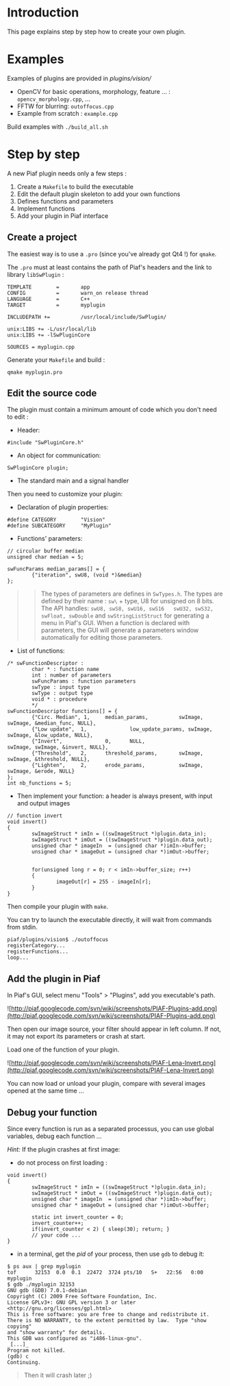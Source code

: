 # Introduction #

This page explains step by step how to create your own plugin.

# Examples #

Examples of plugins are provided in _plugins/vision/_
  * OpenCV for basic operations, morphology, feature ... : `opencv_morphology.cpp`, ...
  * FFTW for blurring: `outoffocus.cpp`
  * Example from scratch : `example.cpp`

Build examples with `./build_all.sh`

# Step by step #

A new Piaf plugin needs only a few steps :
  1. Create a `Makefile` to build the executable
  1. Edit the default plugin skeleton to add your own functions
  1. Defines functions and parameters
  1. Implement functions
  1. Add your plugin in Piaf interface

## Create a project ##

The easiest way is to use a `.pro` (since you've already got Qt4 !) for `qmake`.

The `.pro` must at least contains the path of Piaf's headers and the link to library `libSwPlugin` :
```
TEMPLATE        =       app
CONFIG          =       warn_on release thread
LANGUAGE        =       C++
TARGET          =       myplugin

INCLUDEPATH +=          /usr/local/include/SwPlugin/

unix:LIBS += -L/usr/local/lib 
unix:LIBS += -lSwPluginCore

SOURCES = myplugin.cpp
```

Generate your `Makefile` and build :
```
qmake myplugin.pro
```

## Edit the source code ##

The plugin must contain a minimum amount of code which you don't need to edit :
  * Header:
```
#include "SwPluginCore.h"
```

  * An object for communication:
```
SwPluginCore plugin;
```
  * The standard main and a signal handler

Then you need to customize your plugin:
  * Declaration of plugin properties:
```
#define CATEGORY        "Vision"
#define SUBCATEGORY     "MyPlugin"
```

  * Functions' parameters:
```
// circular buffer median
unsigned char median = 5;

swFuncParams median_params[] = {
        {"iteration", swU8, (void *)&median}
};
```
> > The types of parameters are defines in `SwTypes.h`. The types are defined by their name : `sw\` + type, U8 for unsigned on 8 bits. The API handles: `swU8, swS8, swU16, swS16	swU32, swS32, swFloat, swDouble` and `swStringListStruct` for generating a menu in Piaf's GUI.
> > When a function is declared with parameters, the GUI will generate a parameters window automatically for editing those parameters.

  * List of functions:
```
/* swFunctionDescriptor : 
        char * : function name
        int : number of parameters
        swFuncParams : function parameters
        swType : input type
        swType : output type
        void * : procedure
        */
swFunctionDescriptor functions[] = {
        {"Circ. Median", 1,     median_params,          swImage, swImage, &median_func, NULL},
        {"Low update",  1,              low_update_params, swImage, swImage, &low_update, NULL},
        {"Invert",              0,      NULL,                           swImage, swImage, &invert, NULL},
        {"Threshold",   2,      threshold_params,       swImage, swImage, &threshold, NULL},
        {"Lighten",     2,      erode_params,           swImage, swImage, &erode, NULL}
};
int nb_functions = 5;
```

  * Then implement your function: a header is always present, with input and output images
```
// function invert
void invert()
{
        swImageStruct * imIn = ((swImageStruct *)plugin.data_in);
        swImageStruct * imOut = ((swImageStruct *)plugin.data_out);
        unsigned char * imageIn  = (unsigned char *)imIn->buffer;
        unsigned char * imageOut = (unsigned char *)imOut->buffer;
        
        
        for(unsigned long r = 0; r < imIn->buffer_size; r++)
        {
                imageOut[r] = 255 - imageIn[r];
        }
}
```


Then compile your plugin with `make`.

You can try to launch the executable directly, it will wait from commands from stdin.
```
piaf/plugins/vision$ ./outoffocus 
registerCategory...
registerFunctions...
loop...
```

## Add the plugin in Piaf ##

In Piaf's GUI, select menu "Tools" > "Plugins", add you executable's path.

![http://piaf.googlecode.com/svn/wiki/screenshots/PIAF-Plugins-add.png](http://piaf.googlecode.com/svn/wiki/screenshots/PIAF-Plugins-add.png)

Then open our image source, your filter should appear in left column. If not, it may not export its parameters or crash at start.

Load one of the function of your plugin.

![http://piaf.googlecode.com/svn/wiki/screenshots/PIAF-Lena-Invert.png](http://piaf.googlecode.com/svn/wiki/screenshots/PIAF-Lena-Invert.png)

You can now load or unload your plugin, compare with several images opened at the same time ...

## Debug your function ##

Since every function is run as a separated processus, you can use global variables, debug each function ...

_Hint:_ If the plugin crashes at first image:
  * do not process on first loading :
```
void invert()
{
        swImageStruct * imIn = ((swImageStruct *)plugin.data_in);
        swImageStruct * imOut = ((swImageStruct *)plugin.data_out);
        unsigned char * imageIn  = (unsigned char *)imIn->buffer;
        unsigned char * imageOut = (unsigned char *)imOut->buffer;

        static int invert_counter = 0;
        invert_counter++;
        if(invert_counter < 2) { sleep(30); return; }
        // your code ...
}
```

  * in a terminal, get the _pid_ of your process, then use `gdb` to debug it:
```
$ ps aux | grep myplugin
tof      32153  0.0  0.1  22472  3724 pts/10   S+   22:56   0:00 myplugin
$ gdb ./myplugin 32153
GNU gdb (GDB) 7.0.1-debian
Copyright (C) 2009 Free Software Foundation, Inc.
License GPLv3+: GNU GPL version 3 or later <http://gnu.org/licenses/gpl.html>
This is free software: you are free to change and redistribute it.
There is NO WARRANTY, to the extent permitted by law.  Type "show copying"
and "show warranty" for details.
This GDB was configured as "i486-linux-gnu".
_[...]_
Program not killed.
(gdb) c
Continuing.
```


> Then it will crash later ;)